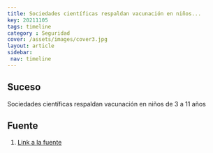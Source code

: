 ```yaml
---
title: Sociedades científicas respaldan vacunación en niños...
key: 20211105
tags: timeline
category : Seguridad
cover: /assets/images/cover3.jpg
layout: article
sidebar:
 nav: timeline
---
```


## Suceso
Sociedades científicas respaldan vacunación en niños de 3 a 11 años
## Fuente
1. [Link a la fuente](https://www.minsalud.gov.co/Paginas/Sociedades-cientificas-respaldan-vacunacion-en-ninos-de-3-a-11-anos-.aspx#:~:text=Los%20expertos%20tambi%C3%A9n%20explicaron%20que,vacunaci%C3%B3n%20contra%20el%20covid%2D19.)
